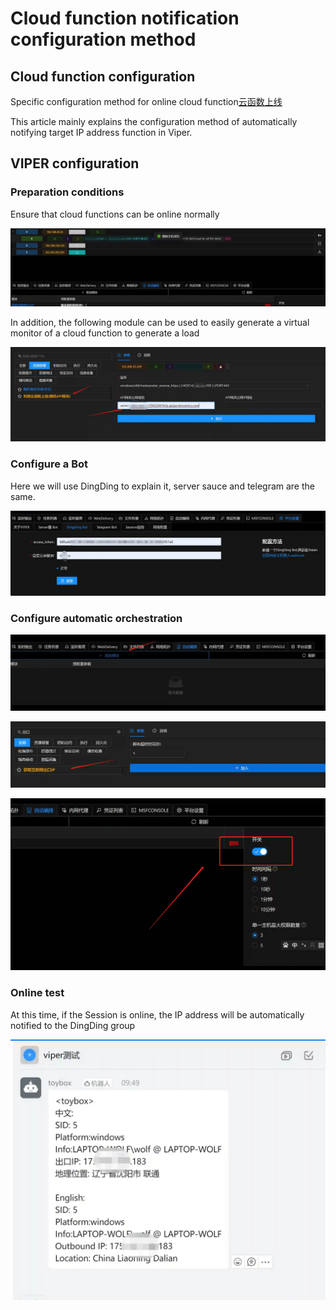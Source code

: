 # Cloud function notification configuration method

## Cloud function configuration

Specific configuration method for online cloud function[云函数上线](./cloud_function_online)

This article mainly explains the configuration method of automatically notifying target IP address function in Viper.

## VIPER configuration

### Preparation conditions

Ensure that cloud functions can be online normally

![1634781167833-d1de4ac4-a8db-4cfe-bb5a-0e39d7852d88.webp](./img/OLsgoRNpaHyEhEi0/1634781167833-d1de4ac4-a8db-4cfe-bb5a-0e39d7852d88-613004.webp)

In addition, the following module can be used to easily generate a virtual monitor of a cloud function to generate a load

![1634780655194-e08f84fd-65ba-45a2-bf1d-60c1c4b9d736.webp](./img/OLsgoRNpaHyEhEi0/1634780655194-e08f84fd-65ba-45a2-bf1d-60c1c4b9d736-209447.webp)

### Configure a Bot

Here we will use DingDing to explain it, server sauce and telegram are the same.

![1634780783512-65a7d7a5-b914-4ccb-a4e0-bc707cdcffd7.webp](./img/OLsgoRNpaHyEhEi0/1634780783512-65a7d7a5-b914-4ccb-a4e0-bc707cdcffd7-848012.webp)

### Configure automatic orchestration

![1634780870287-e0f58fbb-7a34-4328-90f1-dc67c0795e60.webp](./img/OLsgoRNpaHyEhEi0/1634780870287-e0f58fbb-7a34-4328-90f1-dc67c0795e60-492721.webp)

![1634780891018-7c206615-032a-4b30-8995-0f94b361d9df.webp](./img/OLsgoRNpaHyEhEi0/1634780891018-7c206615-032a-4b30-8995-0f94b361d9df-311098.webp)

![1634780921263-bfaee047-ba20-4709-9ce8-5c72deda8c59.webp](./img/OLsgoRNpaHyEhEi0/1634780921263-bfaee047-ba20-4709-9ce8-5c72deda8c59-304011.webp)

### Online test

At this time, if the Session is online, the IP address will be automatically notified to the DingDing group

![1634781026360-9634df92-8403-4c3c-819f-2cb2d73db956.webp](./img/OLsgoRNpaHyEhEi0/1634781026360-9634df92-8403-4c3c-819f-2cb2d73db956-438758.webp)

